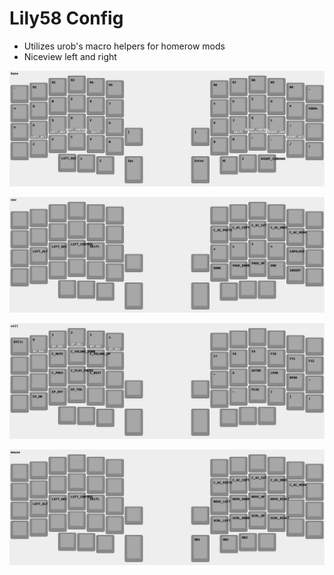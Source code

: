 # Lily58 Config

- Utilizes urob's macro helpers for homerow mods
- Niceview left and right

![base](/lily58_rev1_base.png)

![nav](/lily58_rev1_nav.png)

![util](/lily58_rev1_util.png)

![mouse](/lily58_rev1_mouse.png)
